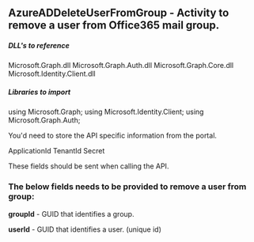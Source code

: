## AzureADDeleteUserFromGroup - Activity to remove a user from Office365 mail group.

##### DLL's to reference
Microsoft.Graph.dll
Microsoft.Graph.Auth.dll
Microsoft.Graph.Core.dll
Microsoft.Identity.Client.dll

##### Libraries to import
using Microsoft.Graph;
using Microsoft.Identity.Client;
using Microsoft.Graph.Auth;

You'd need to store the API specific information from the portal.

ApplicationId
TenantId
Secret

These fields should be sent when calling the API.

### The below fields needs to be provided to remove a user from group:
**groupId**           - GUID that identifies a group.

**userId**			  - GUID that identifies a user. (unique id) 	                    
